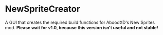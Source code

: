 # NewSpriteCreator

A GUI that creates the required build functions for AboodXD's New Sprites mod.
**Please wait for v1.0, because this version isn't useful and not stable!**
